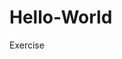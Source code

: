 # Hello-World
Exercise
<Html>
 <Head>
  <Script Language="JavaScript">
  document.write("Hello World");
  </Script>
 </Head>
</Html>
  
  
